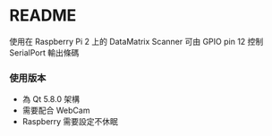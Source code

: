 # README #

使用在 Raspberry Pi 2 上的 DataMatrix Scanner
可由 GPIO pin 12 控制 SerialPort 輸出條碼

### 使用版本 ###

* 為 Qt 5.8.0 架構
* 需要配合 WebCam
* Raspberry 需要設定不休眠